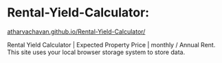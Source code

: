 # Rental-Yield-Calculator: 
[atharvachavan.github.io/Rental-Yield-Calculator/]([url](https://atharvachavan.github.io/Rental-Yield-Calculator/))

Rental Yield Calculator | Expected Property Price | monthly / Annual Rent. This site uses your local browser storage system to store data.
